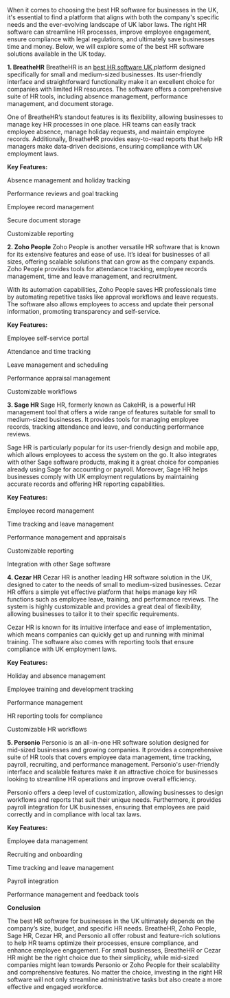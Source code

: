 When it comes to choosing the best HR software for businesses in the UK, it's essential to find a platform that aligns with both the company's specific needs and the ever-evolving landscape of UK labor laws. The right HR software can streamline HR processes, improve employee engagement, ensure compliance with legal regulations, and ultimately save businesses time and money. Below, we will explore some of the best HR software solutions available in the UK today.

**1. BreatheHR**
BreatheHR is an <a href="https://zelt.app/"> best HR software UK <a/>platform designed specifically for small and medium-sized businesses. Its user-friendly interface and straightforward functionality make it an excellent choice for companies with limited HR resources. The software offers a comprehensive suite of HR tools, including absence management, performance management, and document storage.

One of BreatheHR’s standout features is its flexibility, allowing businesses to manage key HR processes in one place. HR teams can easily track employee absence, manage holiday requests, and maintain employee records. Additionally, BreatheHR provides easy-to-read reports that help HR managers make data-driven decisions, ensuring compliance with UK employment laws.

**Key Features:**

Absence management and holiday tracking

Performance reviews and goal tracking

Employee record management

Secure document storage

Customizable reporting

**2. Zoho People**
Zoho People is another versatile HR software that is known for its extensive features and ease of use. It’s ideal for businesses of all sizes, offering scalable solutions that can grow as the company expands. Zoho People provides tools for attendance tracking, employee records management, time and leave management, and recruitment.

With its automation capabilities, Zoho People saves HR professionals time by automating repetitive tasks like approval workflows and leave requests. The software also allows employees to access and update their personal information, promoting transparency and self-service.

**Key Features:**

Employee self-service portal

Attendance and time tracking

Leave management and scheduling

Performance appraisal management

Customizable workflows

**3. Sage HR**
Sage HR, formerly known as CakeHR, is a powerful HR management tool that offers a wide range of features suitable for small to medium-sized businesses. It provides tools for managing employee records, tracking attendance and leave, and conducting performance reviews.

Sage HR is particularly popular for its user-friendly design and mobile app, which allows employees to access the system on the go. It also integrates with other Sage software products, making it a great choice for companies already using Sage for accounting or payroll. Moreover, Sage HR helps businesses comply with UK employment regulations by maintaining accurate records and offering HR reporting capabilities.

**Key Features:**

Employee record management

Time tracking and leave management

Performance management and appraisals

Customizable reporting

Integration with other Sage software

**4. Cezar HR**
Cezar HR is another leading HR software solution in the UK, designed to cater to the needs of small to medium-sized businesses. Cezar HR offers a simple yet effective platform that helps manage key HR functions such as employee leave, training, and performance reviews. The system is highly customizable and provides a great deal of flexibility, allowing businesses to tailor it to their specific requirements.

Cezar HR is known for its intuitive interface and ease of implementation, which means companies can quickly get up and running with minimal training. The software also comes with reporting tools that ensure compliance with UK employment laws.

**Key Features:**

Holiday and absence management

Employee training and development tracking

Performance management

HR reporting tools for compliance

Customizable HR workflows

**5. Personio**
Personio is an all-in-one HR software solution designed for mid-sized businesses and growing companies. It provides a comprehensive suite of HR tools that covers employee data management, time tracking, payroll, recruiting, and performance management. Personio's user-friendly interface and scalable features make it an attractive choice for businesses looking to streamline HR operations and improve overall efficiency.

Personio offers a deep level of customization, allowing businesses to design workflows and reports that suit their unique needs. Furthermore, it provides payroll integration for UK businesses, ensuring that employees are paid correctly and in compliance with local tax laws.

**Key Features:**

Employee data management

Recruiting and onboarding

Time tracking and leave management

Payroll integration

Performance management and feedback tools

**Conclusion**

The best HR software for businesses in the UK ultimately depends on the company’s size, budget, and specific HR needs. BreatheHR, Zoho People, Sage HR, Cezar HR, and Personio all offer robust and feature-rich solutions to help HR teams optimize their processes, ensure compliance, and enhance employee engagement. For small businesses, BreatheHR or Cezar HR might be the right choice due to their simplicity, while mid-sized companies might lean towards Personio or Zoho People for their scalability and comprehensive features. No matter the choice, investing in the right HR software will not only streamline administrative tasks but also create a more effective and engaged workforce.
